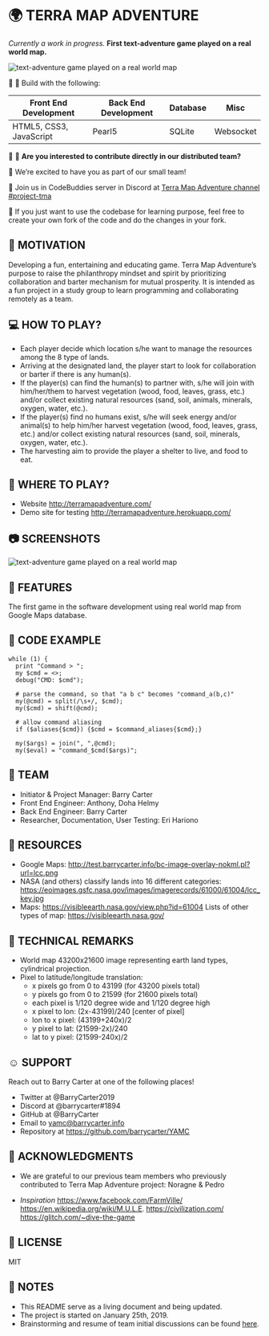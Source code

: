 # :earth_africa: TERRA MAP ADVENTURE
*Currently a work in progress.*
**First text-adventure game played on a real world map.**


![text-adventure game played on a real world map](https://i.imgflip.com/2x1nda.gif)



:wrench: :hammer: Build with the following:

Front End Development | Back End Development | Database | Misc
------------ | ------------- | ------------- | -------------
HTML5, CSS3, JavaScript | Pearl5 | SQLite | Websocket


:couple: :couple: **Are you interested to contribute directly in our distributed team?**

:tada: We’re excited to have you as part of our small team! 

:running: Join us in CodeBuddies server in Discord at [Terra Map Adventure channel #project-tma](https://discord.gg/R4vBfV8) 


:fork_and_knife: If you just want to use the codebase for learning purpose, feel free to create your own fork of the code and do the changes in your fork.



## :muscle: MOTIVATION
Developing a fun, entertaining and educating game. Terra Map Adventure’s purpose to raise the philanthropy mindset and spirit by prioritizing collaboration and barter mechanism for mutual prosperity. It is intended as a fun project in a study group to learn programming and collaborating remotely as a team.



## :computer: HOW TO PLAY?
* Each player decide which location s/he want to manage the resources among the 8 type of lands.
* Arriving at the designated land, the player start to look for collaboration or barter if there is any human(s).
* If the player(s) can find the human(s) to partner with, s/he will join with him/her/them to harvest vegetation (wood, food, leaves, grass, etc.) and/or collect existing natural resources (sand, soil, animals, minerals, oxygen, water, etc.).
* If the player(s) find no humans exist, s/he will seek energy and/or animal(s) to help him/her harvest vegetation (wood, food, leaves, grass, etc.) and/or collect existing natural resources (sand, soil, minerals, oxygen, water, etc.).
* The harvesting aim to provide the player a shelter to live, and food to eat.

 
 
## :sunrise_over_mountains: WHERE TO PLAY?
* Website http://terramapadventure.com/
* Demo site for testing http://terramapadventure.herokuapp.com/



## :camera: SCREENSHOTS
![text-adventure game played on a real world map](https://i.imgur.com/zvI4eew.png)



## :mag_right: FEATURES
The first game in the software development using real world map from Google Maps database.



## :floppy_disk: CODE EXAMPLE

```
while (1) {
  print "Command > ";
  my $cmd = <>;
  debug("CMD: $cmd");

  # parse the command, so that "a b c" becomes "command_a(b,c)"
  my(@cmd) = split(/\s+/, $cmd);
  my($cmd) = shift(@cmd);

  # allow command aliasing
  if ($aliases{$cmd}) {$cmd = $command_aliases{$cmd};}

  my($args) = join(", ",@cmd);
  my($eval) = "command_$cmd($args)";
```



## :busts_in_silhouette: TEAM
* Initiator & Project Manager: Barry Carter
* Front End Engineer: Anthony, Doha Helmy
* Back End Engineer: Barry Carter
* Researcher, Documentation, User Testing: Eri Hariono



## :bookmark_tabs: RESOURCES
* Google Maps: http://test.barrycarter.info/bc-image-overlay-nokml.pl?url=lcc.png
* NASA (and others) classify lands into 16 different categories: https://eoimages.gsfc.nasa.gov/images/imagerecords/61000/61004/lcc_key.jpg 
* Maps: https://visibleearth.nasa.gov/view.php?id=61004 
Lists of other types of map: https://visibleearth.nasa.gov/ 



## :bookmark: TECHNICAL REMARKS
* World map 43200x21600 image representing earth land types, cylindrical projection.
* Pixel to latitude/longitude translation:
  - x pixels go from 0 to 43199 (for 43200 pixels total)
  - y pixels go from 0 to 21599 (for 21600 pixels total)
  - each pixel is 1/120 degree wide and 1/120 degree high
  - x pixel to lon: (2x-43199)/240 [center of pixel]
  - lon to x pixel: (43199+240x)/2
  - y pixel to lat: (21599-2x)/240
  - lat to y pixel: (21599-240x)/2



## :relaxed: SUPPORT
Reach out to Barry Carter at one of the following places!
* Twitter at @BarryCarter2019
* Discord at @barrycarter#1894
* GitHub at @BarryCarter 
* Email to yamc@barrycarter.info
* Repository at https://github.com/barrycarter/YAMC



## :gift_heart: ACKNOWLEDGMENTS
* We are grateful to our previous team members who previously contributed to Terra Map Adventure project: Noragne & Pedro

* *Inspiration*
https://www.facebook.com/FarmVille/
https://en.wikipedia.org/wiki/M.U.L.E.
https://civilization.com/
https://glitch.com/~dive-the-game


## :minidisc: LICENSE
MIT


## :pushpin: NOTES
* This README serve as a living document and being updated.
* The project is started on January 25th, 2019.
* Brainstorming and resume of team initial discussions can be found [here](https://github.com/barrycarter/YAMC/blob/master/BRAINSTORMING.notes).


